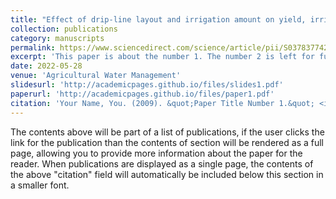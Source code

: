 ```yaml
---
title: "Effect of drip-line layout and irrigation amount on yield, irrigation water use efficiency, and quality of short-season tomato in Northwest China"
collection: publications
category: manuscripts
permalink: https://www.sciencedirect.com/science/article/pii/S0378377422002785
excerpt: 'This paper is about the number 1. The number 2 is left for future work.'
date: 2022-05-28
venue: 'Agricultural Water Management'
slidesurl: 'http://academicpages.github.io/files/slides1.pdf'
paperurl: 'http://academicpages.github.io/files/paper1.pdf'
citation: 'Your Name, You. (2009). &quot;Paper Title Number 1.&quot; <i>Journal 1</i>. 1(1).'
---
```


The contents above will be part of a list of publications, if the user clicks the link for the publication than the contents of section will be rendered as a full page, allowing you to provide more information about the paper for the reader. When publications are displayed as a single page, the contents of the above "citation" field will automatically be included below this section in a smaller font.
